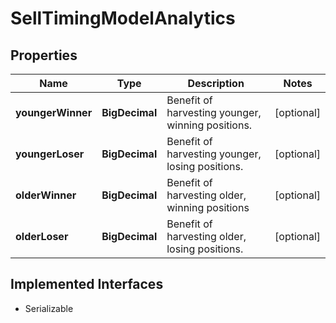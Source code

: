 

# SellTimingModelAnalytics


## Properties

Name | Type | Description | Notes
------------ | ------------- | ------------- | -------------
**youngerWinner** | **BigDecimal** | Benefit of harvesting younger, winning positions. |  [optional]
**youngerLoser** | **BigDecimal** | Benefit of harvesting younger, losing positions. |  [optional]
**olderWinner** | **BigDecimal** | Benefit of harvesting older, winning positions |  [optional]
**olderLoser** | **BigDecimal** | Benefit of harvesting older, losing positions. |  [optional]


## Implemented Interfaces

* Serializable


